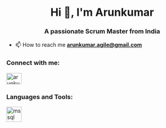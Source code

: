 <h1 align="center">Hi 👋, I'm Arunkumar</h1>
<h3 align="center">A passionate Scrum Master from India</h3>

- 📫 How to reach me **arunkumar.agile@gmail.com**

<h3 align="left">Connect with me:</h3>
<p align="left">
<a href="https://linkedin.com/in/arunkumaragile/" target="blank"><img align="center" src="https://raw.githubusercontent.com/rahuldkjain/github-profile-readme-generator/master/src/images/icons/Social/linked-in-alt.svg" alt="arunkumaragile/" height="30" width="40" /></a>
</p>

<h3 align="left">Languages and Tools:</h3>
<p align="left"> <a href="https://www.microsoft.com/en-us/sql-server" target="_blank" rel="noreferrer"> <img src="https://www.svgrepo.com/show/303229/microsoft-sql-server-logo.svg" alt="mssql" width="40" height="40"/> </a> </p>
